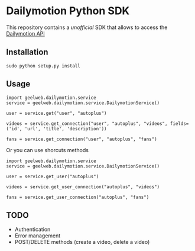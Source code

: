 # Dailymotion Python SDK

This repository contains a *unofficial* SDK that allows to access the
[Dailymotion API](http://www.dailymotion.com/doc/api/reference.html)

## Installation

    sudo python setup.py install

## Usage

    import geelweb.dailymotion.service
    service = geelweb.dailymotion.service.DailymotionService()

    user = service.get("user", "autoplus")

    videos = service.get_connection("user", "autoplus", "videos", fields=('id', 'url', 'title', 'description'))

    fans = service.get_connection("user", "autoplus", "fans")

Or you can use shorcuts methods

    import geelweb.dailymotion.service
    service = geelweb.dailymotion.service.DailymotionService()

    user = service.get_user("autoplus")

    videos = service.get_user_connection("autoplus", "videos")

    fans = service.get_user_connection("autoplus", "fans")

## TODO

 * Authentication
 * Error management
 * POST/DELETE methods (create a video, delete a video)
